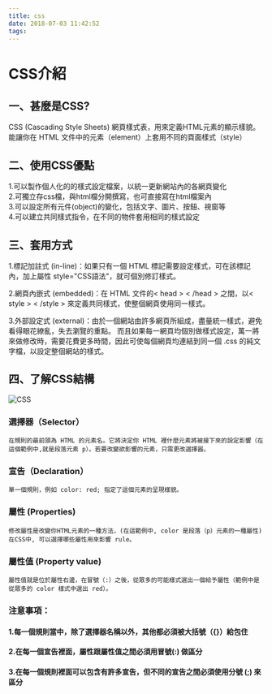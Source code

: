 ```yaml
---
title: css
date: 2018-07-03 11:42:52
tags:
---
```

# CSS介紹
## 一、甚麼是CSS?
CSS (Cascading Style Sheets) 網頁樣式表，用來定義HTML元素的顯示樣貌。能讓你在 HTML 文件中的元素（element）上套用不同的頁面樣式（style）
## 二、使用CSS優點
1.可以製作個人化的的樣式設定檔案，以統一更新網站內的各網頁變化</br>
2.可獨立存css檔，與html檔分開撰寫，也可直接寫在html檔案內</br>
3.可以設定所有元件(object)的變化，包括文字、圖片、按鈕、視窗等</br>
4.可以建立共同樣式指令，在不同的物件套用相同的樣式設定</br>
## 三、套用方式
1.標記加註式 (in-line)：如果只有一個 HTML 標記需要設定樣式，可在該標記內，加上屬性 style="CSS語法"，就可個別修訂樣式。

2.網頁內嵌式 (embedded)：在 HTML 文件的< head > < /head > 之間，以< style > < /style > 來定義共同樣式，使整個網頁使用同一樣式。

3.外部設定式 (external)：由於一個網站由許多網頁所組成，盡量統一樣式，避免看得眼花繚亂，失去瀏覽的重點。 而且如果每一網頁均個別做樣式設定，萬一將來做修改時，需要花費更多時間，因此可使每個網頁均連結到同一個 .css 的純文字檔，以設定整個網站的樣式。
## 四、了解CSS結構
![CSS](/_posts/html/CSS.png)
### 選擇器（Selector）
```
在規則的最前頭為 HTML 的元素名。它將決定你 HTML 裡什麼元素將被接下來的設定影響（在這個範例中,就是段落元素 p）。若要改變欲影響的元素，只需更改選擇器。
 ```
### 宣告（Declaration）
    單一個規則，例如 color: red; 指定了這個元素的呈現樣貌。
### 屬性 (Properties)
    修改屬性是改變你HTML元素的一種方法，(在這範例中, color 是段落（p）元素的一種屬性)在CSS中, 可以選擇哪些屬性用來影響 rule。
### 屬性值 (Property value)
    屬性值就是位於屬性右邊，在冒號（:）之後，從眾多的可能樣式選出一個給予屬性（範例中是從眾多的 color 樣式中選出 red）。
### 注意事項：
#### 1.每一個規則當中，除了選擇器名稱以外，其他都必須被大括號（{}）給包住
#### 2.在每一個宣告裡面，屬性跟屬性值之間必須用冒號(:) 做區分
#### 3.在每一個規則裡面可以包含有許多宣告，但不同的宣告之間必須使用分號 (;) 來區分